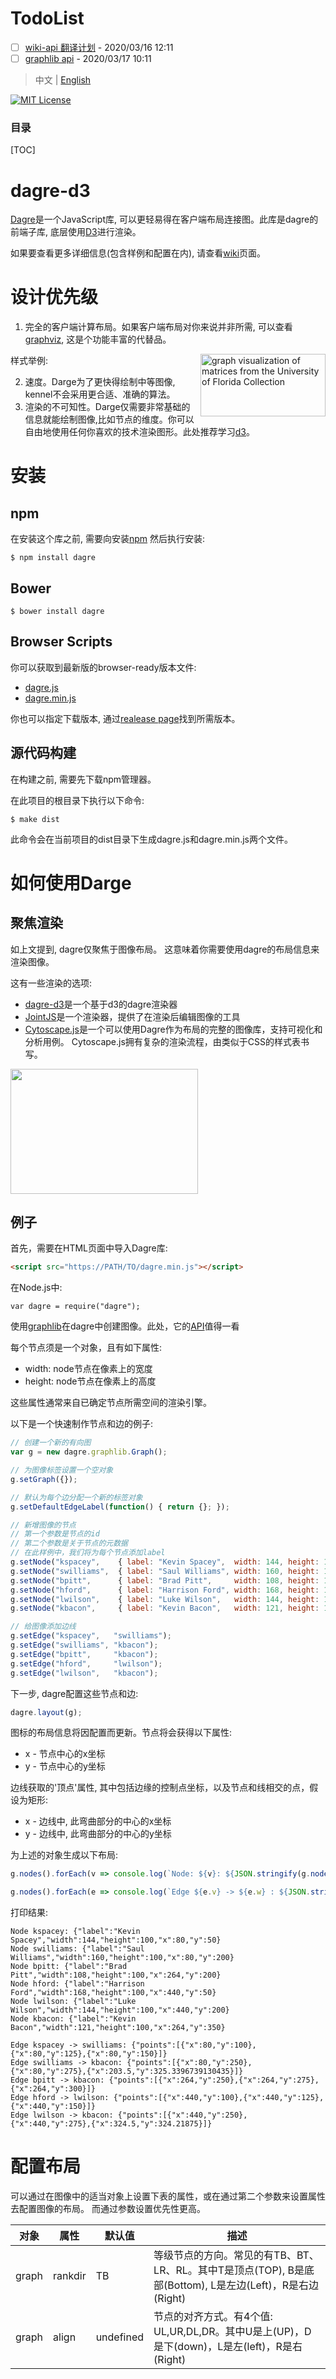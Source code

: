 # TodoList
- [ ] [wiki-api 翻译计划](https://github.com/dagrejs/dagre/wiki#browser-scripts)  - 2020/03/16 12:11
- [ ] [graphlib api](https://github.com/dagrejs/graphlib/wiki/API-Reference) - 2020/03/17 10:11

> 中文 | [English](ReadMe.md)

[![MIT License](https://img.shields.io/badge/license-MIT-blue.svg?style=flat)](http://choosealicense.com/licenses/mit/)

<h3>目录</h3>

[TOC]

# dagre-d3
[Dagre](https://github.com/dagrejs/dagre)是一个JavaScript库, 可以更轻易得在客户端布局连接图。此库是dagre的前端子库, 底层使用[D3](http://d3js.org)进行渲染。

如果要查看更多详细信息(包含样例和配置在内), 请查看[wiki](https://github.com/dagrejs/dagre-d3/wiki)页面。

# 设计优先级
1. 完全的客户端计算布局。如果客户端布局对你来说并非所需, 可以查看[graphviz](http://www.graphviz.org/), 这是个功能丰富的代替品。

样式举例:
<a href="http://yifanhu.net/GALLERY/GRAPHS/index.html"><img src="http://yifanhu.net/GALLERY/GRAPHS/GIF_SMALL/ACUSIM@Pres_Poisson.gif" width="200" height="100" align="right" alt="graph visualization of matrices from the University of Florida Collection"></a>

2. 速度。Darge为了更快得绘制中等图像, kennel不会采用更合适、准确的算法。
3. 渲染的不可知性。Darge仅需要非常基础的信息就能绘制图像,比如节点的维度。你可以自由地使用任何你喜欢的技术渲染图形。此处推荐学习[d3](https://github.com/d3/d3)。

# 安装
## npm 
在安装这个库之前, 需要向安装[npm](http://npmjs.org/)
然后执行安装:
```shell
$ npm install dagre
```
## Bower
```shell
$ bower install dagre
```

## Browser Scripts
你可以获取到最新版的browser-ready版本文件:
- [dagre.js](https://dagrejs.github.io/project/dagre/latest/dagre.js)
- [dagre.min.js](https://dagrejs.github.io/project/dagre/latest/dagre.min.js)

你也可以指定下载版本, 通过[realease page](https://github.com/dagrejs/dagre/releases)找到所需版本。

## 源代码构建
在构建之前, 需要先下载npm管理器。

在此项目的根目录下执行以下命令:
```shell
$ make dist
```

此命令会在当前项目的dist目录下生成dagre.js和dagre.min.js两个文件。

# 如何使用Darge

## 聚焦渲染
如上文提到, dagre仅聚焦于图像布局。 这意味着你需要使用dagre的布局信息来渲染图像。

这有一些渲染的选项:
- [dagre-d3](https://github.com/dagrejs/dagre-d3)是一个基于d3的dagre渲染器
- [JointJS](https://www.jointjs.com/opensource)是一个渲染器，提供了在渲染后编辑图像的工具
- [Cytoscape.js](http://js.cytoscape.org/)是一个可以使用Dagre作为布局的完整的图像库，支持可视化和分析用例。 Cytoscape.js拥有复杂的渲染流程，由类似于CSS的样式表书写。
<img src="./static/Cytoscape.jpg" width="300" height="200"  />

## 例子
首先，需要在HTML页面中导入Dagre库:

```html
<script src="https://PATH/TO/dagre.min.js"></script>
```

在Node.js中:
```Node
var dagre = require("dagre");
```

使用[graphlib](https://github.com/dagrejs/graphlib)在dagre中创建图像。此处，它的[API](https://github.com/dagrejs/graphlib/wiki/API-Reference)值得一看

每个节点须是一个对象，且有如下属性:
- width: node节点在像素上的宽度
- height: node节点在像素上的高度

这些属性通常来自已确定节点所需空间的渲染引擎。

以下是一个快速制作节点和边的例子:
```js
// 创建一个新的有向图
var g = new dagre.graphlib.Graph();

// 为图像标签设置一个空对象
g.setGraph({});

// 默认为每个边分配一个新的标签对象
g.setDefaultEdgeLabel(function() { return {}; });

// 新增图像的节点
// 第一个参数是节点的id
// 第二个参数是关于节点的元数据
// 在此样例中，我们将为每个节点添加label
g.setNode("kspacey",    { label: "Kevin Spacey",  width: 144, height: 100 });
g.setNode("swilliams",  { label: "Saul Williams", width: 160, height: 100 });
g.setNode("bpitt",      { label: "Brad Pitt",     width: 108, height: 100 });
g.setNode("hford",      { label: "Harrison Ford", width: 168, height: 100 });
g.setNode("lwilson",    { label: "Luke Wilson",   width: 144, height: 100 });
g.setNode("kbacon",     { label: "Kevin Bacon",   width: 121, height: 100 });

// 给图像添加边线
g.setEdge("kspacey",   "swilliams");
g.setEdge("swilliams", "kbacon");
g.setEdge("bpitt",     "kbacon");
g.setEdge("hford",     "lwilson");
g.setEdge("lwilson",   "kbacon");
```

下一步, dagre配置这些节点和边:
```js
dagre.layout(g);
```

图标的布局信息将因配置而更新。节点将会获得以下属性:
- x - 节点中心的x坐标
- y - 节点中心的y坐标

边线获取的'顶点'属性, 其中包括边缘的控制点坐标，以及节点和线相交的点，假设为矩形:
- x - 边线中, 此弯曲部分的中心的x坐标
- y - 边线中, 此弯曲部分的中心的y坐标

为上述的对象生成以下布局:
```js
g.nodes().forEach(v => console.log(`Node: ${v}: ${JSON.stringify(g.node(v))}`));

g.nodes().forEach(e => console.log(`Edge ${e.v} -> ${e.w} : ${JSON.stringify(g.edge(e))}`));
```

打印结果:
```shell
Node kspacey: {"label":"Kevin Spacey","width":144,"height":100,"x":80,"y":50}
Node swilliams: {"label":"Saul Williams","width":160,"height":100,"x":80,"y":200}
Node bpitt: {"label":"Brad Pitt","width":108,"height":100,"x":264,"y":200}
Node hford: {"label":"Harrison Ford","width":168,"height":100,"x":440,"y":50}
Node lwilson: {"label":"Luke Wilson","width":144,"height":100,"x":440,"y":200}
Node kbacon: {"label":"Kevin Bacon","width":121,"height":100,"x":264,"y":350}

Edge kspacey -> swilliams: {"points":[{"x":80,"y":100},{"x":80,"y":125},{"x":80,"y":150}]}
Edge swilliams -> kbacon: {"points":[{"x":80,"y":250},{"x":80,"y":275},{"x":203.5,"y":325.3396739130435}]}
Edge bpitt -> kbacon: {"points":[{"x":264,"y":250},{"x":264,"y":275},{"x":264,"y":300}]}
Edge hford -> lwilson: {"points":[{"x":440,"y":100},{"x":440,"y":125},{"x":440,"y":150}]}
Edge lwilson -> kbacon: {"points":[{"x":440,"y":250},{"x":440,"y":275},{"x":324.5,"y":324.21875}]}
```

# 配置布局
可以通过在图像中的适当对象上设置下表的属性，或在通过第二个参数来设置属性去配置图像的布局。 而通过参数设置优先性更高。

| 对象 | 属性 | 默认值 | 描述 |
| ---- | ---- | ----| ----|
| graph | rankdir | TB | 等级节点的方向。常见的有TB、BT、LR、RL。其中T是顶点(TOP), B是底部(Bottom), L是左边(Left)，R是右边(Right) |
| graph | align | undefined | 节点的对齐方式。有4个值: UL,UR,DL,DR。其中U是上(UP)，D是下(down)，L是左(left)，R是右(Right) |